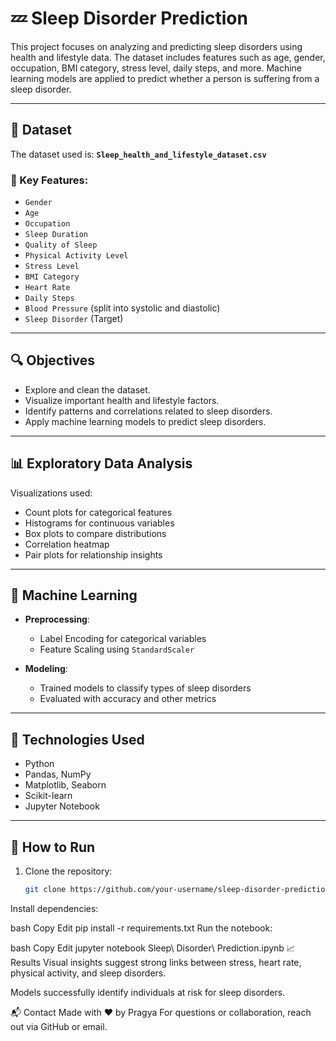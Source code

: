 # 💤 Sleep Disorder Prediction

This project focuses on analyzing and predicting sleep disorders using health and lifestyle data. The dataset includes features such as age, gender, occupation, BMI category, stress level, daily steps, and more. Machine learning models are applied to predict whether a person is suffering from a sleep disorder.

---

## 📁 Dataset

The dataset used is:
**`Sleep_health_and_lifestyle_dataset.csv`**

### 🔑 Key Features:
- `Gender`
- `Age`
- `Occupation`
- `Sleep Duration`
- `Quality of Sleep`
- `Physical Activity Level`
- `Stress Level`
- `BMI Category`
- `Heart Rate`
- `Daily Steps`
- `Blood Pressure` (split into systolic and diastolic)
- `Sleep Disorder` (Target)

---

## 🔍 Objectives

- Explore and clean the dataset.
- Visualize important health and lifestyle factors.
- Identify patterns and correlations related to sleep disorders.
- Apply machine learning models to predict sleep disorders.

---

## 📊 Exploratory Data Analysis

Visualizations used:
- Count plots for categorical features
- Histograms for continuous variables
- Box plots to compare distributions
- Correlation heatmap
- Pair plots for relationship insights

---

## 🤖 Machine Learning

- **Preprocessing**:
  - Label Encoding for categorical variables
  - Feature Scaling using `StandardScaler`

- **Modeling**:
  - Trained models to classify types of sleep disorders
  - Evaluated with accuracy and other metrics

---

## 🧪 Technologies Used

- Python
- Pandas, NumPy
- Matplotlib, Seaborn
- Scikit-learn
- Jupyter Notebook

---

## 📌 How to Run

1. Clone the repository:
   ```bash
   git clone https://github.com/your-username/sleep-disorder-prediction.git
Install dependencies:

bash
Copy
Edit
pip install -r requirements.txt
Run the notebook:

bash
Copy
Edit
jupyter notebook Sleep\ Disorder\ Prediction.ipynb
📈 Results
Visual insights suggest strong links between stress, heart rate, physical activity, and sleep disorders.

Models successfully identify individuals at risk for sleep disorders.

📬 Contact
Made with ❤️ by Pragya
For questions or collaboration, reach out via GitHub or email.
